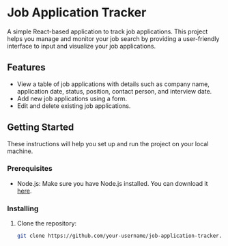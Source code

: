 # Job Application Tracker

A simple React-based application to track job applications. This project helps you manage and monitor your job search by providing a user-friendly interface to input and visualize your job applications.

## Features

- View a table of job applications with details such as company name, application date, status, position, contact person, and interview date.
- Add new job applications using a form.
- Edit and delete existing job applications.

## Getting Started

These instructions will help you set up and run the project on your local machine.

### Prerequisites

- Node.js: Make sure you have Node.js installed. You can download it [here](https://nodejs.org/).

### Installing

1. Clone the repository:

   ```bash
   git clone https://github.com/your-username/job-application-tracker.git
   ```
